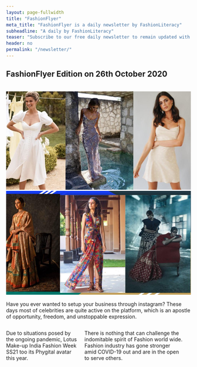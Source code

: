 ```yaml
---
layout: page-fullwidth
title: "FashionFlyer"
meta_title: "FashionFlyer is a daily newsletter by FashionLiteracy"
subheadline: "A daily by FashionLiteracy"
teaser: "Subscribe to our free daily newsletter to remain updated with latest events on fashion in the world."
header: no
permalink: "/newsletter/"
---
```



## FashionFlyer Edition on 26th October 2020

<br>
<div class="row">
  <div class="large-6 columns">
      <a
      href="/news/newsletter/fashionflyer-on-instagram-brands-lotus-make-up-fashion-week-and-fast-fasion-woes/">
      <img src="../images/newsletter_26_oct_post1.jpg">
      </a>
  </div>
  <div class="large-6 columns">
  <a
  href="/news/newsletter/fashionflyer-on-instagram-brands-lotus-make-up-fashion-week-and-fast-fasion-woes/">
      <img src="../images/newsletter_26_oct_post2.jpg">
      </a>
  </div>
  <!--
  <div class="large-4 columns">
      <img src="http://placehold.it/303x170/fabb00/771e1e&amp;text=Width+303+Pixel">
  </div>
  -->
</div>


<div class="row">
  <div class="large-6 columns">
      <p>
Have you ever wanted to setup your business through instagram? These days most
of celebrities are quite active on the platform, which is an apostle of
opportunity, freedom, and unstoppable expression.
  </p>
  
  </div>

  <div class="large-6 columns">
    <p> 
Due to situations posed by the ongoing pandemic, Lotus Make-up India Fashion
Week SS21 too its Phygital avatar this year. 

There is nothing that can challenge the indomitable spirit of Fashion world
wide. Fashion industry has gone stronger amid COVID-19 out and are in the open to serve others.
</p>

  </div>
<!--
  <div class="large-4 columns">
  
      <p>This is a text </p>
  </div>
  -->
</div>
